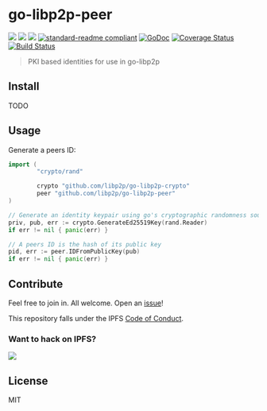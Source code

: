 # go-libp2p-peer

[![](https://img.shields.io/badge/made%20by-Protocol%20Labs-blue.svg?style=flat-square)](http://ipn.io)
[![](https://img.shields.io/badge/freenode-%23ipfs-blue.svg?style=flat-square)](http://webchat.freenode.net/?channels=%23ipfs)
[![](https://img.shields.io/badge/project-IPFS-blue.svg?style=flat-square)](http://ipfs.io/)
[![standard-readme compliant](https://img.shields.io/badge/standard--readme-OK-green.svg?style=flat-square)](https://github.com/RichardLitt/standard-readme)
[![GoDoc](https://godoc.org/github.com/ipfs/go-libp2p-peer?status.svg)](https://godoc.org/github.com/ipfs/go-libp2p-peer)
[![Coverage Status](https://coveralls.io/repos/github/ipfs/go-libp2p-peer/badge.svg?branch=master)](https://coveralls.io/github/ipfs/go-libp2p-peer?branch=master)
[![Build Status](https://travis-ci.org/ipfs/go-libp2p-peer.svg?branch=master)](https://travis-ci.org/ipfs/go-libp2p-peer)

> PKI based identities for use in go-libp2p

## Install

TODO

## Usage

Generate a peers ID:

```go
import (
        "crypto/rand"

        crypto "github.com/libp2p/go-libp2p-crypto"
        peer "github.com/libp2p/go-libp2p-peer"
)

// Generate an identity keypair using go's cryptographic randomness source
priv, pub, err := crypto.GenerateEd25519Key(rand.Reader)
if err != nil { panic(err) }

// A peers ID is the hash of its public key
pid, err := peer.IDFromPublicKey(pub)
if err != nil { panic(err) }
```

## Contribute

Feel free to join in. All welcome. Open an [issue](https://github.com/ipfs/go-libp2p-peer/issues)!

This repository falls under the IPFS [Code of Conduct](https://github.com/ipfs/community/blob/master/code-of-conduct.md).

### Want to hack on IPFS?

[![](https://cdn.rawgit.com/jbenet/contribute-ipfs-gif/master/img/contribute.gif)](https://github.com/ipfs/community/blob/master/contributing.md)

## License

MIT
